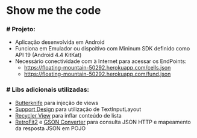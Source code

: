 # Show me the code

### # Projeto:
* Aplicação desenvolvida em Android
* Funciona em Emulador ou dispoitivo com Mininum SDK definido como API 19 (Android 4.4 KitKat)
* Necessário conectividade com à Internet para acessar os EndPoints:
  * https://floating-mountain-50292.herokuapp.com/cells.json
  * https://floating-mountain-50292.herokuapp.com/fund.json

### # Libs adicionais utilizadas:
* [Butterknife](http://jakewharton.github.io/butterknife/) para injeção de views
* [Support Design](https://developer.android.com/topic/libraries/support-library/features) para utilização de TextInputLayout
* [Recycler View](https://developer.android.com/reference/android/support/v7/widget/RecyclerView) para inflar conteúdo de lista
* [RetroFit2](https://square.github.io/retrofit/) e [GSON Converter](https://github.com/google/gson) para consulta JSON HTTP e mapeamento da resposta JSON em POJO
